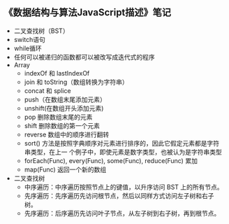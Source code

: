 ## 《数据结构与算法JavaScript描述》笔记
*  二叉查找树（BST）
*  switch语句
*  while循环
*  任何可以被递归的函数都可以被改写成迭代式的程序
*  Array
	* indexOf 和 lastIndexOf
	* join 和 toString（数组转换为字符串）
	* concat 和 splice
	* push（在数组末尾添加元素）
	* unshift(在数组开头添加元素)
	* pop 删除数组末尾的元素
	* shift 删除数组的第一个元素
	* reverse 数组中的顺序进行翻转
	* sort() 方法是按照字典顺序对元素进行排序的，因此它假定元素都是字符串类型，在上一 个例子中，即使元素是数字类型，也被认为是字符串类型
	* forEach(Func), every(Func), some(Func), reduce(Func) 累加
	* map(Func) 返回一个新的数组
*  二叉查找树
	* 中序遍历：中序遍历按照节点上的键值，以升序访问 BST 上的所有节点。
	* 先序遍历：先序遍历先访问根节点，然后以同样方式访问左子树和右子树。
	* 先序遍历：后序遍历先访问叶子节点，从左子树到右子树，再到根节点。